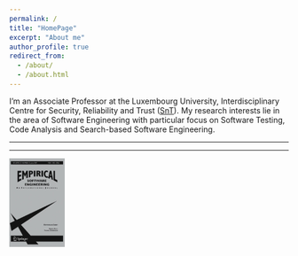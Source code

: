 ```yaml
---
permalink: /
title: "HomePage"
excerpt: "About me"
author_profile: true
redirect_from: 
  - /about/
  - /about.html
---
```


I’m an Associate Professor at the Luxembourg University, Interdisciplinary Centre for Security, Reliability and Trust ([SnT](https://wwwfr.uni.lu/snt)). My research interests lie in the area of Software Engineering with particular focus on Software Testing, Code Analysis and Search-based Software Engineering. 

---------------------------------------------------------------------------------------------------------------------------------------------------------

---------------------------------------------------------------------------------------------------------------------------------------------------------
<a href="[https://conf.researchr.org/home/ssbse-2022](https://link.springer.com/journal/10664)">
      <img src="/images/10664.jpeg" width="100" height="160">
</a>

